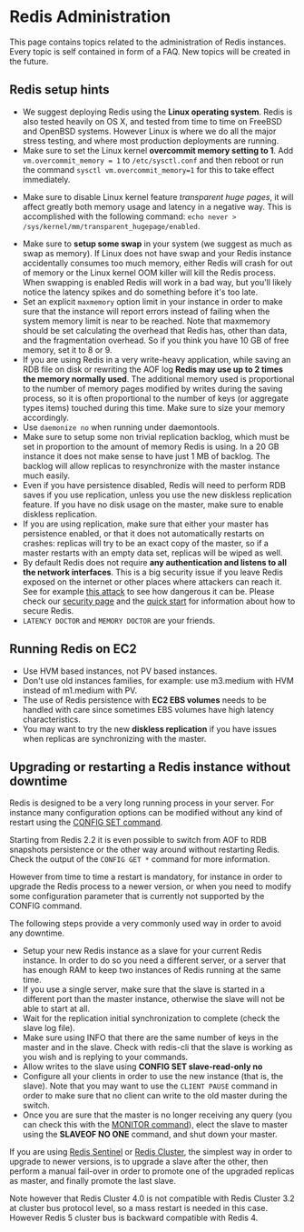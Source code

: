 Redis Administration
===

This page contains topics related to the administration of Redis instances.
Every topic is self contained in form of a FAQ. New topics will be created in the future.

Redis setup hints
-----------------

+ We suggest deploying Redis using the **Linux operating system**. Redis is also tested heavily on OS X, and tested from time to time on FreeBSD and OpenBSD systems. However Linux is where we do all the major stress testing, and where most production deployments are running.
+ Make sure to set the Linux kernel **overcommit memory setting to 1**. Add `vm.overcommit_memory = 1` to `/etc/sysctl.conf` and then reboot or run the command `sysctl vm.overcommit_memory=1` for this to take effect immediately.
* Make sure to disable Linux kernel feature *transparent huge pages*, it will affect greatly both memory usage and latency in a negative way. This is accomplished with the following command: `echo never > /sys/kernel/mm/transparent_hugepage/enabled`.
+ Make sure to **setup some swap** in your system (we suggest as much as swap as memory). If Linux does not have swap and your Redis instance accidentally consumes too much memory, either Redis will crash for out of memory or the Linux kernel OOM killer will kill the Redis process. When swapping is enabled Redis will work in a bad way, but you'll likely notice the latency spikes and do something before it's too late.
+ Set an explicit `maxmemory` option limit in your instance in order to make sure that the instance will report errors instead of failing when the system memory limit is near to be reached. Note that maxmemory should be set calculating the overhead that Redis has, other than data, and the fragmentation overhead. So if you think you have 10 GB of free memory, set it to 8 or 9.
+ If you are using Redis in a very write-heavy application, while saving an RDB file on disk or rewriting the AOF log **Redis may use up to 2 times the memory normally used**. The additional memory used is proportional to the number of memory pages modified by writes during the saving process, so it is often proportional to the number of keys (or aggregate types items) touched during this time. Make sure to size your memory accordingly.
+ Use `daemonize no` when running under daemontools.
+ Make sure to setup some non trivial replication backlog, which must be set in proportion to the amount of memory Redis is using. In a 20 GB instance it does not make sense to have just 1 MB of backlog. The backlog will allow replicas to resynchronize with the master instance much easily.
+ Even if you have persistence disabled, Redis will need to perform RDB saves if you use replication, unless you use the new diskless replication feature. If you have no disk usage on the master, make sure to enable diskless replication.
+ If you are using replication, make sure that either your master has persistence enabled, or that it does not automatically restarts on crashes: replicas will try to be an exact copy of the master, so if a master restarts with an empty data set, replicas will be wiped as well.
+ By default Redis does not require **any authentication and listens to all the network interfaces**. This is a big security issue if you leave Redis exposed on the internet or other places where attackers can reach it. See for example [this attack](http://antirez.com/news/96) to see how dangerous it can be. Please check our [security page](/topics/security) and the [quick start](/topics/quickstart) for information about how to secure Redis.
+ `LATENCY DOCTOR` and `MEMORY DOCTOR` are your friends.

Running Redis on EC2
--------------------

+ Use HVM based instances, not PV based instances.
+ Don't use old instances families, for example: use m3.medium with HVM instead of m1.medium with PV.
+ The use of Redis persistence with **EC2 EBS volumes** needs to be handled with care since sometimes EBS volumes have high latency characteristics.
+ You may want to try the new **diskless replication** if you have issues when replicas are synchronizing with the master.

Upgrading or restarting a Redis instance without downtime
-------------------------------------------------------

Redis is designed to be a very long running process in your server.
For instance many configuration options can be modified without any kind of restart using the [CONFIG SET command](/commands/config-set).

Starting from Redis 2.2 it is even possible to switch from AOF to RDB snapshots persistence or the other way around without restarting Redis. Check the output of the `CONFIG GET *` command for more information.

However from time to time a restart is mandatory, for instance in order to upgrade the Redis process to a newer version, or when you need to modify some configuration parameter that is currently not supported by the CONFIG command.

The following steps provide a very commonly used way in order to avoid any downtime.

* Setup your new Redis instance as a slave for your current Redis instance. In order to do so you need a different server, or a server that has enough RAM to keep two instances of Redis running at the same time.
* If you use a single server, make sure that the slave is started in a different port than the master instance, otherwise the slave will not be able to start at all.
* Wait for the replication initial synchronization to complete (check the slave log file).
* Make sure using INFO that there are the same number of keys in the master and in the slave. Check with redis-cli that the slave is working as you wish and is replying to your commands.
* Allow writes to the slave using **CONFIG SET slave-read-only no**
* Configure all your clients in order to use the new instance (that is, the slave). Note that you may want to use the `CLIENT PAUSE` command in order to make sure that no client can write to the old master during the switch.
* Once you are sure that the master is no longer receiving any query (you can check this with the [MONITOR command](/commands/monitor)), elect the slave to master using the **SLAVEOF NO ONE** command, and shut down your master.

If you are using [Redis Sentinel](/topics/sentinel) or [Redis Cluster](/topics/cluster-tutorial), the simplest way in order to upgrade to newer versions, is to upgrade a slave after the other, then perform a manual fail-over in order to promote one of the upgraded replicas as master, and finally promote the last slave.

Note however that Redis Cluster 4.0 is not compatible with Redis Cluster 3.2 at cluster bus protocol level, so a mass restart is needed in this case. However Redis 5 cluster bus is backward compatible with Redis 4.

